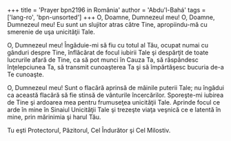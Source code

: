 +++
title = 'Prayer bpn2196 in România'
author = 'Abdu'l-Bahá'
tags = ['lang-ro', 'bpn-unsorted']
+++
O, Doamne, Dumnezeul meu!
O, Doamne, Dumnezeul meu! Eu sunt un slujitor atras către Tine, apropiindu-mă cu smerenie de uşa unicităţii Tale.

O, Dumnezeul meu! Îngăduie-mi să fiu cu totul al Tău, ocupat numai cu gânduri despre Tine, înflăcărat de focul iubirii Tale şi despărţit de toate lucrurile afară de Tine, ca să pot munci în Cauza Ta, să răspândesc înţelepciunea Ta, să transmit cunoaşterea Ta şi să împărtăşesc bucuria de-a Te cunoaşte.

O, Dumnezeul meu! Sunt o flacără aprinsă de mâinile puterii Tale; nu îngădui ca această flacără să fie stinsă de vânturile încercărilor. Sporeşte-mi iubirea de Tine şi ardoarea mea pentru frumuseţea unicităţii Tale. Aprinde focul ce arde în mine în Sinaiul Unicităţii Tale şi trezeşte viaţa veşnică ce e latentă în mine, prin mărinimia şi harul Tău.

Tu eşti Protectorul, Păzitorul, Cel Îndurător şi Cel Milostiv.
